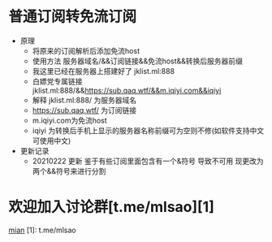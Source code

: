 # 普通订阅转免流订阅 
- 原理  
  - 将原来的订阅解析后添加免流host
  - 使用方法   服务器域名/&&订阅链接&&免流host&&转换后服务器前缀
  - 我这里已经在服务器上搭建好了    jklist.ml:888
  - 白嫖党专属链接  jklist.ml:888/&&https://sub.qaq.wtf/&&m.iqiyi.com&&iqiyi  
  - 解释  jklist.ml:888/  为服务器域名
  - https://sub.qaq.wtf/ 为订阅链接
  - m.iqiyi.com为免流host 
  - iqiyi 为转换后手机上显示的服务器名称前缀可为空则不修(如软件支持中文可使用中文)
- 更新记录
  - 20210222 更新   鉴于有些订阅里面包含有一个&符号  导致不可用  现更改为两个&&符号来进行分割
# 欢迎加入讨论群[t.me/mlsao][1]
[mian](qq.com)
  [1]: t.me/mlsao
